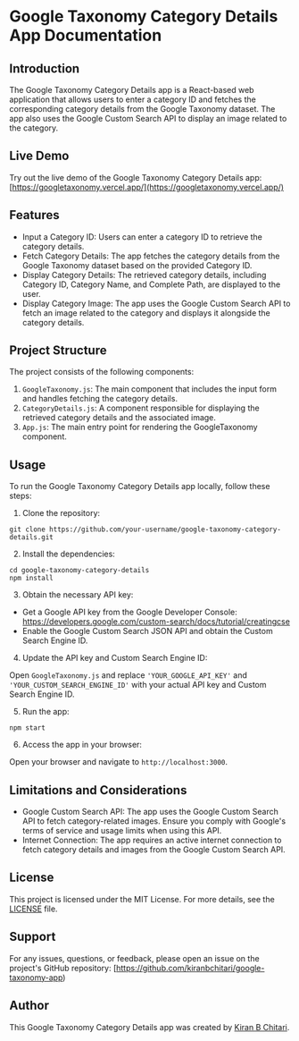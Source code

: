 # Google Taxonomy Category Details App Documentation

## Introduction

The Google Taxonomy Category Details app is a React-based web application that allows users to enter a category ID and fetches the corresponding category details from the Google Taxonomy dataset. The app also uses the Google Custom Search API to display an image related to the category.
## Live Demo

Try out the live demo of the Google Taxonomy Category Details app: [https://googletaxonomy.vercel.app/](https://googletaxonomy.vercel.app/)

## Features

- Input a Category ID: Users can enter a category ID to retrieve the category details.
- Fetch Category Details: The app fetches the category details from the Google Taxonomy dataset based on the provided Category ID.
- Display Category Details: The retrieved category details, including Category ID, Category Name, and Complete Path, are displayed to the user.
- Display Category Image: The app uses the Google Custom Search API to fetch an image related to the category and displays it alongside the category details.

## Project Structure

The project consists of the following components:

1. `GoogleTaxonomy.js`: The main component that includes the input form and handles fetching the category details.
2. `CategoryDetails.js`: A component responsible for displaying the retrieved category details and the associated image.
3. `App.js`: The main entry point for rendering the GoogleTaxonomy component.

## Usage

To run the Google Taxonomy Category Details app locally, follow these steps:

1. Clone the repository:

```git clone https://github.com/your-username/google-taxonomy-category-details.git```

2. Install the dependencies:

```
cd google-taxonomy-category-details
npm install
```

3. Obtain the necessary API key:

- Get a Google API key from the Google Developer Console: https://developers.google.com/custom-search/docs/tutorial/creatingcse
- Enable the Google Custom Search JSON API and obtain the Custom Search Engine ID.

4. Update the API key and Custom Search Engine ID:

Open `GoogleTaxonomy.js` and replace `'YOUR_GOOGLE_API_KEY'` and `'YOUR_CUSTOM_SEARCH_ENGINE_ID'` with your actual API key and Custom Search Engine ID.

5. Run the app:

```npm start```

6. Access the app in your browser:

Open your browser and navigate to `http://localhost:3000`.

## Limitations and Considerations

- Google Custom Search API: The app uses the Google Custom Search API to fetch category-related images. Ensure you comply with Google's terms of service and usage limits when using this API.
- Internet Connection: The app requires an active internet connection to fetch category details and images from the Google Custom Search API.

## License

This project is licensed under the MIT License. For more details, see the [LICENSE](/LICENSE) file.

## Support

For any issues, questions, or feedback, please open an issue on the project's GitHub repository: [https://github.com/kiranbchitari/google-taxonomy-app)

## Author

This Google Taxonomy Category Details app was created by [Kiran B Chitari](https://github.com/kiranbchitari).
